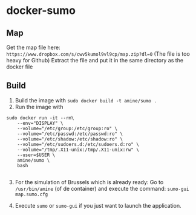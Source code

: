 # docker-sumo

## Map
Get the map file here:
`https://www.dropbox.com/s/cwv5kumol9vl9cp/map.zip?dl=0`
(The file is too heavy for Github)
Extract the file and put it in the same directory  as the docker file


## Build

1. Build the image with `sudo docker build -t amine/sumo .`
2. Run the image with
```
sudo docker run -it --rm\
    --env="DISPLAY" \
    --volume="/etc/group:/etc/group:ro" \
    --volume="/etc/passwd:/etc/passwd:ro" \
    --volume="/etc/shadow:/etc/shadow:ro" \
    --volume="/etc/sudoers.d:/etc/sudoers.d:ro" \
    --volume="/tmp/.X11-unix:/tmp/.X11-unix:rw" \
    --user=$USER \
    amine/sumo \
    bash
    
```

3. For the simulation of Brussels which is already ready:
Go to `/usr/bin/amine` (of de container) and execute the command: `sumo-gui map.sumo.cfg`

5. Execute `sumo` or `sumo-gui` if you just want to launch the application.
